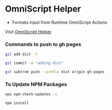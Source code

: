 # OmniScript Helper

- Formats input from Runtime OmniScript Actions

Visit [OmniScript Helper](https://rohitasare7.github.io/SF-OmniScript-Helper/)

### Commands to push to gh pages

```sh
git add dist -f
```

```sh
git commit -m "adding dist"
```

```sh
git subtree push --prefix dist origin gh-pages
```

### To Update NPM Packages

```sh
npx npm-check-updates -u
```

```sh
npm install
```
